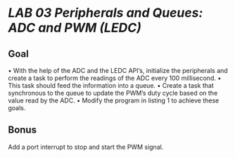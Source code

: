 # _LAB 03 Peripherals and Queues: ADC and PWM (LEDC)_

## Goal
• With the help of the ADC and the LEDC API’s, initialize the peripherals and create a task to perform the readings of the ADC every 100 millisecond.
• This task should feed the information into a queue.
• Create a task that synchronous to the queue to update the PWM’s duty cycle based on the value read by the ADC.
• Modify the program in listing 1 to achieve these goals.
## Bonus
  Add a port interrupt to stop and start the PWM signal.
